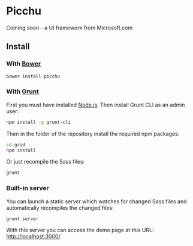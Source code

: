 # Picchu
Coming soon - a UI framework from Microsoft.com

## Install

### With [Bower](http://bower.io/)

```bash
bower install picchu
```

### With [Grunt](http://gruntjs.com/)

First you must have installed [Node.js](http://nodejs.org/). Then install Grunt CLI as an admin user:

```bash
npm install -g grunt-cli
```

Then in the folder of the repository install the required npm packages:

```bash
cd grid
npm install
```

Or just recompile the Sass files:

```bash
grunt
```

### Built-in server

You can launch a static server which watches for changed Sass files and automatically recompiles the changed files:

```bash
grunt server
```

With this server you can access the demo page at this URL: [http://localhost:3000/](http://localhost:3000/)
